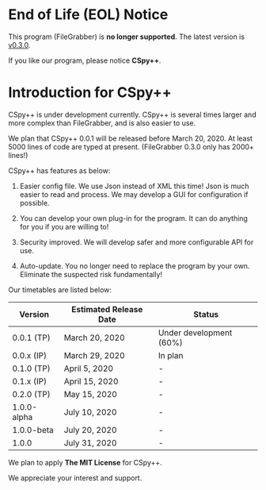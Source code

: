 # End of Life (EOL) Notice
This program (FileGrabber) is **no longer supported**. The latest version is [v0.3.0](https://github.com/jsjtsty/FileGrabber/releases/tag/v0.3.0).

If you like our program, please notice **CSpy++**.

# Introduction for CSpy++
CSpy++ is under development currently. CSpy++ is several times larger and more complex than FileGrabber, and is also easier to use.

We plan that CSpy++ 0.0.1 will be released before March 20, 2020. At least 5000 lines of code are typed at present. (FileGrabber 0.3.0 only has 2000+ lines!)

CSpy++ has features as below:

1. Easier config file. We use Json instead of XML this time! Json is much easier to read and process. We may develop a GUI for configuration if possible.

2. You can develop your own plug-in for the program. It can do anything for you if you are willing to!

3. Security improved. We will develop safer and more configurable API for use.

4. Auto-update. You no longer need to replace the program by your own. Eliminate the suspected risk fundamentally!

Our timetables are listed below:

| Version | Estimated Release Date  | Status |
| ---------- | ------------------ | ------------- |
| 0.0.1 (TP) | March  20, 2020  | Under development (60%) |
| 0.0.x (IP) | March 29, 2020  | In plan |
| 0.1.0 (TP) | April 5, 2020 | - |
| 0.1.x (IP) | April 15, 2020 | - |
| 0.2.0 (TP) | May 15, 2020 | - |
| 1.0.0-alpha | July 10, 2020 | - |
| 1.0.0-beta | July 20, 2020| - |
| 1.0.0 | July 31, 2020 | - |

We plan to apply **The MIT License** for CSpy++.

We appreciate your interest and support.
